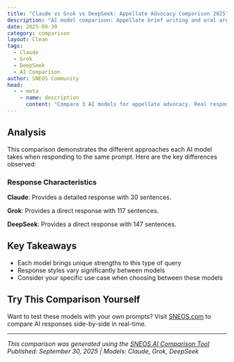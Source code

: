 ```yaml
---
title: "Claude vs Grok vs DeepSeek: Appellate Advocacy Comparison 2025"
description: "AI model comparison: Appellate brief writing and oral argument preparation..."
date: 2025-09-30
category: comparison
layout: Clean
tags:
  - Claude
  - Grok
  - DeepSeek
  - AI Comparison
author: SNEOS Community
head:
  - - meta
    - name: description
      content: "Compare 3 AI models for appellate advocacy. Real responses from Claude, Grok, DeepSeek with detailed analysis."
---
```


<ChatComparison
  title="Claude vs Grok vs DeepSeek: Appellate Advocacy Comparison 2025"
  prompt="Appellate brief writing and oral argument preparation"
  :responses='{
    "Claude": "# Appellate Brief Writing and Oral Argument Preparation\n\n## I. APPELLATE BRIEF WRITING\n\n### A. Pre-Writing Preparation\n\n**1. Record Review**\n- Read the entire record methodically\n- Create a chronological timeline of events\n- Identify all relevant legal proceedings\n- Note procedural posture and standards of review\n- Flag key testimony, exhibits, and rulings\n\n**2. Legal Research Strategy**\n- Identify all legal issues on appeal\n- Research controlling jurisdiction\u0027s law first\n- Look for recent developments or circuit splits\n- Find cases with similar facts and procedural posture\n- Research secondary sources for broader context\n\n**3. Standard of Review Analysis**\n- Determine applicable standard for each issue\n- De novo (legal questions, constitutional issues)\n- Clear error (factual findings)\n- Abuse of discretion (discretionary rulings)\n- Tailor arguments to the standard\n\n### B. Brief Structure and Components\n\n**1. Cover Page and Table of Contents**\n- Follow court rules precisely\n- Include table of authorities with accurate page citations\n- Use parallel citations where required\n\n**2. Jurisdictional Statement**\n- Cite specific statutory authority\n- Include relevant dates and procedural requirements\n- Address timeliness of appeal\n\n**3. Issues Presented**\n- Lead with your strongest issue\n- Frame issues favorably but fairly\n- Make them specific to your case\n- Use question format that suggests the answer\n\n**4. Statement of the Case**\n- Procedural history in chronological order\n- Identify what ruling is being appealed\n- Note preservation of issues for appeal\n- Be concise but complete\n\n**5. Statement of Facts**\n- Tell a compelling, coherent story\n- Use only record evidence with citations\n- Include unfavorable facts honestly\n- Organize chronologically or topically\n- Emphasize facts supporting your legal arguments\n\n### C. Argument Section Best Practices\n\n**1. Organization**\n- Use clear, descriptive headings\n- Lead with strongest arguments\n- Address threshold issues first\n- Use logical progression\n\n**2. Legal Analysis Framework**\n- State the rule clearly\n- Explain the rule\u0027s application\n- Apply facts to law\n- Address counterarguments\n- Draw clear conclusions\n\n**3. Persuasive Writing Techniques**\n- Use active voice\n- Write clear, concise sentences\n- Employ strong topic sentences\n- Use transitions between sections\n- Cite authority parenthetically when possible\n\n**4. Case Analysis**\n- Distinguish adverse authority meaningfully\n- Analogize favorable cases effectively\n- Explain policy rationales\n- Address binding vs. persuasive authority\n- Update research before filing\n\n### D. Conclusion and Prayer for Relief\n\n- Summarize key points briefly\n- State specific relief requested\n- Be realistic about available remedies\n\n## II. ORAL ARGUMENT PREPARATION\n\n### A. Pre-Argument Preparation\n\n**1. Know Your Case Inside Out**\n- Memorize key facts and record citations\n- Understand every case cited in briefs\n- Prepare for questions about any issue raised\n- Know the procedural history thoroughly\n\n**2. Anticipate Questions**\n- Review transcripts of previous arguments (if available)\n- Research judges\u0027 backgrounds and judicial philosophies\n- Prepare answers to hardest possible questions\n- Practice conceding points you cannot win\n\n**3. Outline Preparation**\n- Create brief outline (not script)\n- Plan opening statement (2-3 sentences)\n- Identify 2-3 key points maximum\n- Prepare flexible conclusion\n- Practice transitions between topics\n\n### B. Argument Strategy\n\n**1. Opening**\n- State who you represent\n- Preview your argument briefly\n- Lead with your strongest point\n- Be prepared to be interrupted immediately\n\n**2. Main Argument**\n- Focus on legal standards and their application\n- Use facts strategically to support legal points\n- Address the court\u0027s concerns directly\n- Distinguish rather than attack adverse authority\n\n**3. Handling Questions**\n- Listen carefully to the complete question\n- Answer directly and honestly\n- If you don\u0027t know, say so and offer to supplement\n- Use questions as opportunities to reinforce themes\n- Don\u0027t argue with judges\n\n**4. Rebuttal (Appellant Only)**\n- Reserve time at opening\n- Address only new points raised by appellee\n- Be brief and focused\n- End on a strong note\n\n### C. Delivery and Presentation\n\n**1. Physical Presentation**\n- Maintain good posture at podium\n- Make appropriate eye contact\n- Use natural gestures\n- Speak clearly and at appropriate pace\n- Dress professionally",
    "Grok": "Preparing an appellate brief and oral argument are critical components of the appellate process in legal practice. Both require meticulous attention to detail, persuasive writing or speaking, and a deep understanding of the law and the record on appeal. Below is a comprehensive guide to help you with appellate brief writing and oral argument preparation.\n\n---\n\n### **Appellate Brief Writing**\n\nAn appellate brief is a written document submitted to an appellate court to persuade the court to affirm, reverse, or modify a lower court\u2019s decision. The brief must be clear, concise, and compelling while adhering to court rules and procedural requirements.\n\n#### **1. Understand the Purpose and Audience**\n- **Purpose**: Your brief aims to convince the appellate court that the lower court erred (if you\u2019re the appellant) or that the decision was correct (if you\u2019re the appellee).\n- **Audience**: Write for appellate judges who are familiar with the law but may not know the specific facts of your case. Avoid jargon or overly technical language unless necessary.\n\n#### **2. Familiarize Yourself with Court Rules**\n- Review the specific rules of the appellate court (e.g., formatting, page limits, deadlines, citation styles, etc.). This is often found in the court\u2019s local rules or in resources like the Federal Rules of Appellate Procedure (FRAP) if appealing in federal court.\n- Ensure compliance with requirements for fonts, margins, word counts, and the number of copies to submit.\n\n#### **3. Structure of an Appellate Brief**\nWhile the exact structure may vary by jurisdiction, a typical appellate brief includes the following sections:\n\n- **Cover Page**: Includes the case name, court, docket number, title of the brief (e.g., \u201CAppellant\u2019s Opening Brief\u201D), and the names of counsel.\n- **Table of Contents**: Lists sections and page numbers.\n- **Table of Authorities**: Lists statutes, cases, and other legal authorities cited, with page references.\n- **Statement of Jurisdiction**: Explains why the appellate court has jurisdiction over the case.\n- **Statement of Issues Presented**: Frames the legal questions on appeal clearly and succinctly.\n- **Statement of the Case**: Summarizes the procedural history and relevant facts, citing to the record on appeal.\n- **Summary of Argument**: Provides a concise overview of your main arguments.\n- **Argument**: The heart of the brief, where you present legal reasoning, supported by case law, statutes, and the record. Break this into subsections for each issue.\n  - Start with a clear thesis or heading for each issue.\n  - Use the IRAC method (Issue, Rule, Application, Conclusion) or a similar structure.\n  - Anticipate counterarguments and address them.\n- **Conclusion**: Summarizes the relief sought (e.g., reversal, affirmance, remand).\n- **Appendix (if required)**: Includes key documents from the record, if permitted or required by the court.\n\n#### **4. Writing Tips**\n- **Be Clear and Concise**: Avoid unnecessary detail or repetition. Stick to the issues that matter.\n- **Focus on the Standard of Review**: Address the appropriate standard (e.g., de novo for legal questions, abuse of discretion for procedural issues, clear error for factual findings) as it significantly affects how the court evaluates your arguments.\n- **Cite the Record Accurately**: Every factual assertion must be supported by a citation to the trial court record (transcripts, exhibits, etc.).\n- **Use Persuasive Language**: Frame your arguments to appeal to logic and fairness, but avoid emotional appeals unless relevant (e.g., in certain constitutional or civil rights cases).\n- **Proofread**: Errors in grammar, spelling, or citation can undermine credibility. Use tools like Grammarly or Bluebook citation checkers, and have colleagues review your work.\n\n#### **5. Types of Briefs**\n- **Opening Brief (Appellant)**: Identifies errors in the lower court\u2019s decision and argues for reversal or modification.\n- **Response Brief (Appellee)**: Defends the lower court\u2019s decision and counters the appellant\u2019s arguments.\n- **Reply Brief (Appellant)**: Responds to the appellee\u2019s arguments and reinforces the opening brief. Keep it focused and avoid raising new issues unless permitted by the court.\n\n---\n\n### **Oral Argument Preparation**\n\nOral argument is your opportunity to present your case directly to the appellate judges, clarify points from your brief, and respond to their questions. While not all cases are granted oral argument (some are decided solely on the briefs), preparation is essential when it is scheduled.\n\n#### **1. Understand the Purpose**\n- Oral argument is not a full rehash of your brief. It\u2019s a chance to highlight key issues, address judicial concerns, and demonstrate command of the case.\n- Judges often use oral argument to test the strength of your position through pointed questions.\n\n#### **2. Know the Court and Judges**\n- Research the panel of judges hearing your case. Review their past opinions to understand their judicial philosophies or how they\u2019ve ruled on similar issues.\n- Be aware of the court\u2019s customs (e.g., time limits, whether they interrupt frequently, etc.).\n\n#### **3. Preparation Steps**\n- **Review the Record and Briefs**: Be intimately familiar with the trial court record, your brief, the opposing party\u2019s brief, and any relevant case law or statutes.\n- **Prepare a Roadmap**: Create an outline of your main points, focusing on 2-3 key issues. Start with a brief introduction (1-2 minutes) summarizing your position and what you\u2019ll cover.\n- **Anticipate Questions**: Think about weaknesses in your case or areas where judges might seek clarification. Prepare concise, direct answers.\n  - Common topics include factual disputes, legal precedents, policy implications, and the remedy you seek.\n- **Practice**: Conduct moot court sessions with colleagues acting as judges. Simulate tough questioning to build confidence and refine your responses.\n- **Prepare for Time Limits**: Most appellate courts allocate limited time (e.g., 10-30 minutes per side). Practice delivering your argument within this constraint, reserving time for questions.\n- **Know the Opposition\u2019s Arguments**: Be ready to address points from the opposing brief without appearing defensive.\n\n#### **4. Delivery Tips During Oral Argument**\n- **Be Respectful and Professional**: Address judges as \u201CYour Honor\u201D and remain courteous, even under tough questioning.\n- **Listen to Questions**: Answer directly and honestly. If you don\u2019t know an answer, admit it and offer to provide a supplemental filing if appropriate.\n- **Stay on Point**: Avoid tangents. If a judge interrupts, stop immediately and respond to their inquiry.\n- **Be Concise**: Get to the heart of your argument quickly. Avoid reading from a script\u2014engage with the court.\n- **Use Visual Aids (if permitted)**: Some courts allow charts or diagrams to clarify complex points. Ensure they are clear and relevant.\n- **Close Strongly**: End with a clear statement of the relief you seek (e.g., \u201CWe respectfully request that this court reverse the lower court\u2019s decision and remand for a new trial.\u201D)\n\n#### **5. Common Mistakes to Avoid**\n- Failing to concede weak points (judges appreciate honesty).\n- Arguing outside the record or raising new issues not in your brief.\n- Being overly argumentative or confrontational with the court.\n- Ignoring time limits or failing to prioritize key issues.\n\n---\n\n### **Additional Tips for Both Brief Writing and Oral Argument**\n- **Know the Standard of Review**: This shapes how the court evaluates the lower court\u2019s decision and must guide your arguments in both written and oral formats.\n- **Focus on Preservation of Issues**: Ensure the issues you raise on appeal were properly preserved in the trial court (e.g., through objections or motions), or argue why the court should consider them despite lack of preservation (e.g., plain error doctrine).\n- **Ethics and Candor**: Be truthful and forthright in your representations to the court. Misrepresenting facts or law can lead to sanctions or loss of credibility.\n- **Leverage Amicus Briefs (if applicable)**: If your case has broader societal or legal implications, consider seeking support from amicus curiae (\u201Cfriend of the court\u201D) briefs by interested parties.\n\n---\n\n### **Resources and Tools**\n- **Citation Guides**: Use The Bluebook for legal citations in the U.S., or follow the court\u2019s preferred citation style.\n- **Legal Research Platforms**: Westlaw, LexisNexis, or Bloomberg Law for case law, statutes, and secondary sources.\n- **Writing Guides**: \u201CPoint Made: How to Write Like the Nation\u2019s Top Advocates\u201D by Ross Guberman for persuasive legal writing tips.\n- **Oral Argument Practice**: Watch archived appellate arguments (many courts, like the U.S. Supreme Court, post recordings online) to observe effective techniques.\n\n---\n\nBy focusing on clear, persuasive communication and thorough preparation, you can maximize your chances of success in appellate brief writing and oral argument. If you have a specific case or issue in mind, feel free to provide more details, and I can tailor further advice!",
    "DeepSeek": "Of course. This is a comprehensive guide to appellate brief writing and oral argument preparation. Mastering these two skills is the pinnacle of appellate advocacy.\n\n---\n\n### Part 1: Appellate Brief Writing\n\nThe appellate brief is your primary tool for persuading the court. The judges will have read your brief (in an ideal world) before oral argument, and it forms the foundation of their understanding and decision-making.\n\n#### A. The Golden Rules\n1.  **Know Your Audience:** You are writing for busy, intelligent generalists. They are legal experts but not necessarily experts in your specific area of law. Assume they have read the lower court\u0027s opinion but have not memorized the record.\n2.  **Tell a Compelling Story:** The law is important, but judges are human. Frame your case within a simple, persuasive narrative that makes the court *want* to rule in your favor.\n3.  **Clarity and Brevity are Paramount:** Remove every unnecessary word. Use short sentences and active voice. A clear, concise brief is a powerful brief.\n4.  **Candor is Critical:** Acknowledge unfavorable facts and law. If you ignore a weakness, your opponent will exploit it, and you will lose credibility with the court. Instead, frame the weakness in the light most favorable to your client or distinguish it.\n\n#### B. The Anatomy of a Brief (Federal Model)\n**1. Questions Presented (or Statement of Issues)**\n*   This is the most important part of your brief after the conclusion. Many judges read this first.\n*   **Formula:** \u0022Whether [the lower court] erred by [specific legal action] when [key facts]?\u0022\n*   **Goal:** Phrase the question to inevitably lead to your desired answer. Make it punchy and persuasive, not neutral.\n\n**2. Statement of the Case (Facts)**\n*   This is your story. Do not just list events chronologically.\n*   **Start with a powerful opening paragraph** that encapsulates your theme.\n*   **Weave in record citations** for every factual assertion. This builds credibility.\n*   **Be persuasive but accurate.** Use favorable characterizations but do not misrepresent the record.\n*   **Explain the procedural history** clearly and succinctly (what happened in the court below).\n\n**3. Summary of the Argument**\n*   This is not a mere table of contents. It is a condensed, powerful version of your full argument.\n*   Write it *last*, after you have finished the entire brief.\n*   It should be a stand-alone document that, in 1-2 pages, tells the judge exactly why you should win.\n\n**4. Standard of Review**\n*   **This is a crucial, often overlooked section.** It tells the court how much deference to give the lower court\u0027s decision.\n*   *De Novo* (no deference) for legal questions = you have a strong chance to win.\n*   \u0022Abuse of Discretion\u0022 or \u0022Clearly Erroneous\u0022 (high deference) = your task is much harder.\n*   Frame the standard of review in a way that supports your argument.\n\n**5. Argument**\n*   **Headings and Structure:** Use clear, argumentative point headings. They should be complete legal sentences that read as a outline of your winning argument.\n    *   **Main Heading:** \u0022THE DISTRICT COURT ERRED IN GRANTING SUMMARY JUDGMENT BECAUSE GENUINE ISSUES OF MATERIAL FACT EXIST REGARDING THE DEFENDANT\u0027S NEGLIGENCE.\u0022\n    *   **Subheading A:** \u0022The plaintiff presented direct evidence that the defendant ran a red light.\u0022\n*   **The CRAC/IRAC Method:**\n    *   **Conclusion:** State your point clearly at the beginning of the section.\n    *   **Rule:** State the legal rule (with a citation to binding authority).\n    *   **Application (Analysis):** This is the heart of your brief. Apply the law to your facts. Use analogies to favorable cases and distinguish unfavorable ones. Don\u0027t just say \u0022this is similar\u0022; explain *why* the similarity is legally significant.\n    *   **Conclusion:** Briefly reiterate how this point leads to your overall conclusion.\n*   **Citizenship:**\n    *   **Pin Cites:** Use pinpoint citations (e.g., \u0060*Smith v. Jones*, 123 F.3d 456, 459 (9th Cir. 1999)\u0060).\n    *   **String Cites:** Use sparingly. Lead with your strongest, most binding authority.\n    *   **Quotations:** Use block quotes sparingly. Weave short, key phrases into your own sentences.\n\n**6. Conclusion**\n*   Be specific. Don\u0027t just say \u0022reverse.\u0022 Tell the court exactly what you want it to do.\n*   *Example:* \u0022For the foregoing reasons, Appellant respectfully requests that this Court reverse the judgment of the district court and remand for a new trial.\u0022 / \u0022Appellee respectfully requests that this Court affirm the judgment below.\u0022\n\n---\n\n### Part 2: Oral Argument Preparation\n\nOral argument is not for rehashing your brief. It is a conversation with the court to address their concerns, clarify complex points, and emphasize your strongest arguments.\n\n#### A. Pre-Argument Preparation\n1.  **Know the Record Cold:** You must be able to instantly find any fact or piece of testimony the judges ask about.\n2.  **The \u0022Moot Court\u0022:** This is essential. Have colleagues (preferably those unfamiliar with the case) act as judges and pepper you with tough questions.\n    *   Focus on your weaknesses.\n    *   Practice transitioning from your prepared remarks to answering questions.\n3.  **Develop a Theme:** Your theme is the one-sentence takeaway. Everything you say should support it.\n4.  **Prepare a Argument Outline, Not a Script:**\n    *   Have a one-page outline with your 2-3 key points, the core facts, and your most important case names and citations.\n    *   Do *not* write out a speech. Reading to the court is the cardinal sin of oral advocacy.\n\n#### B. The Structure of the Argument Itself\n**1. The Opening:**\n*   \u0022May it please the Court. My name is [Your Name], and I represent [Your Client].\u0022\n*   **Lead with your theme.** In the first 30 seconds, tell the court why you should win.\n    *   *Good:* \u0022This case is about a contract that the parties wrote, the jury enforced, and the district court improperly set aside.\u0022\n    *   *Bad:* \u0022I\u0027d like to discuss three points today...\u0022\n\n**2. The Roadmap (Optional but often helpful):**\n*   Briefly tell the court how you plan to proceed. \u0022I will first address the jurisdictional issue and then turn to the merits, but I would be happy to address any questions the Court has.\u0022\n\n**3. The Body: Handling Questions**\n*   **This is the entire argument.** You will be interrupted. Welcome it.\n*   **The \u0022Bridge\u0022:** Learn to transition from a question back to your key points.\n    *   *Judge\u0027s Question:* \u0022Counselor, what about the *Smith* case?\u0022\n    *   *Your Answer:* \u0022Your Honor, *Smith* is distinguishable for three reasons... and that distinction highlights why the rule we advocate is correct because...\u0022 [Bridge to your point].\n*   **Answer the Question Directly:** If a judge asks a \u0022yes/no\u0022 question, start with \u0022yes\u0022 or \u0022no,\u0022 then explain. Do not filibuster.\n*   **Candor, Again:** If you don\u0027t know the answer, say so. Offer to provide it in a post-argument letter. If a fact or case is bad for you, acknowledge it and explain why it doesn\u0027t control.\n\n**4. The Rebuttal (for Appellant/Petitioner):**\n*   You usually get 2-5 minutes for rebuttal. Use it wisely.\n*   Do not repeat your opening. Use it for two purposes:\n    1.  To correct a significant misstatement of fact or law by your opponent.\n    2.  To answer a judge\u0027s important question that you fumbled the first time, or to reinforce your central theme.\n*   End on a powerful, thematic note that asks for specific relief.\n\n#### C. Delivery and Demeanor\n*   **Be a Professional:** Address the judges as \u0022Your Honor.\u0022 Be respectful to your opponent (\u0022My learned colleague\u0022).\n*   **Eye Contact:** Engage with all judges, not just the one asking questions.\n*   **Pace and Tone:** Speak slowly and clearly. Vary your tone to emphasize key points. Use pauses for effect.\n*   **Listen:** Pay close attention to the judges\u0027 questions. They are telling you what they are worried about.\n\n### The Synergy Between Brief and Argument\n\n*   The **brief** is your sustained, logical, documented argument.\n*   The **oral argument** is your chance to connect, emphasize, and reassure.\n*   A great brief makes oral argument easier by framing the issues favorably.\n*   A great oral argument can salvage a mediocre brief by directly addressing the court\u0027s doubts.\n\nBy mastering both the written and spoken elements of appellate advocacy, you maximize your chances of persuading the court that justice demands a ruling in your client\u0027s favor."
  }'
  published-date="13:39"
/>

## Analysis

This comparison demonstrates the different approaches each AI model takes when responding to the same prompt. Here are the key differences observed:

### Response Characteristics

**Claude**: Provides a detailed response with 30 sentences. 

**Grok**: Provides a direct response with 117 sentences. 

**DeepSeek**: Provides a direct response with 147 sentences. 

## Key Takeaways

- Each model brings unique strengths to this type of query
- Response styles vary significantly between models
- Consider your specific use case when choosing between these models

## Try This Comparison Yourself

Want to test these models with your own prompts? Visit [SNEOS.com](https://sneos.com) to compare AI responses side-by-side in real-time.

---

*This comparison was generated using the [SNEOS AI Comparison Tool](https://sneos.com)*
*Published: September 30, 2025 | Models: Claude, Grok, DeepSeek*
